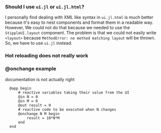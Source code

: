 ### Should I use `ui.jl` or `ui.jl.html`?
I personally find dealing with XML like syntax in `ui.jl.html` is much better because it's easy to nest components and format them in a readable way. However, We could not do that because we needed to use the `StippleUI.layout` component. The problem is that we could not easily write `<layout>` because `MethodError: no method matching layout` will be thrown. So, we have to use `ui.jl` instead.

### Hot reloading does not really work

### @onchange example
documentation is not actually right
```
  @app begin
      # reactive variables taking their value from the UI
      @in N = 0
      @in M = 0
      @out result = 0
      # reactive code to be executed when N changes
      @onchange N M begin
          result = 10*N*M
      end
  end
```



